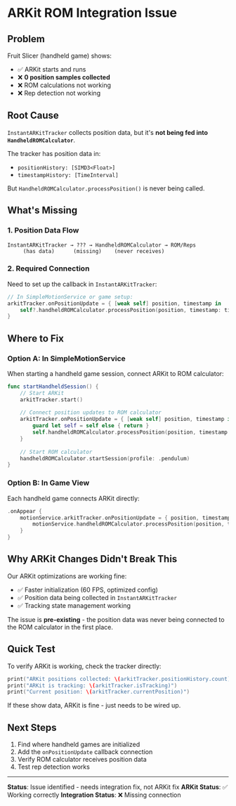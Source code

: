 # ARKit ROM Integration Issue

## Problem
Fruit Slicer (handheld game) shows:
- ✅ ARKit starts and runs
- ❌ **0 position samples collected**
- ❌ ROM calculations not working
- ❌ Rep detection not working

## Root Cause
`InstantARKitTracker` collects position data, but it's **not being fed into `HandheldROMCalculator`**.

The tracker has position data in:
- `positionHistory: [SIMD3<Float>]`
- `timestampHistory: [TimeInterval]`

But `HandheldROMCalculator.processPosition()` is never being called.

## What's Missing

### 1. Position Data Flow
```
InstantARKitTracker → ??? → HandheldROMCalculator → ROM/Reps
     (has data)      (missing)    (never receives)
```

### 2. Required Connection
Need to set up the callback in `InstantARKitTracker`:

```swift
// In SimpleMotionService or game setup:
arkitTracker.onPositionUpdate = { [weak self] position, timestamp in
    self?.handheldROMCalculator.processPosition(position, timestamp: timestamp)
}
```

## Where to Fix

### Option A: In SimpleMotionService
When starting a handheld game session, connect ARKit to ROM calculator:

```swift
func startHandheldSession() {
    // Start ARKit
    arkitTracker.start()
    
    // Connect position updates to ROM calculator
    arkitTracker.onPositionUpdate = { [weak self] position, timestamp in
        guard let self = self else { return }
        self.handheldROMCalculator.processPosition(position, timestamp: timestamp)
    }
    
    // Start ROM calculator
    handheldROMCalculator.startSession(profile: .pendulum)
}
```

### Option B: In Game View
Each handheld game connects ARKit directly:

```swift
.onAppear {
    motionService.arkitTracker.onPositionUpdate = { position, timestamp in
        motionService.handheldROMCalculator.processPosition(position, timestamp: timestamp)
    }
}
```

## Why ARKit Changes Didn't Break This

Our ARKit optimizations are working fine:
- ✅ Faster initialization (60 FPS, optimized config)
- ✅ Position data being collected in `InstantARKitTracker`
- ✅ Tracking state management working

The issue is **pre-existing** - the position data was never being connected to the ROM calculator in the first place.

## Quick Test

To verify ARKit is working, check the tracker directly:

```swift
print("ARKit positions collected: \(arkitTracker.positionHistory.count)")
print("ARKit is tracking: \(arkitTracker.isTracking)")
print("Current position: \(arkitTracker.currentPosition)")
```

If these show data, ARKit is fine - just needs to be wired up.

## Next Steps

1. Find where handheld games are initialized
2. Add the `onPositionUpdate` callback connection
3. Verify ROM calculator receives position data
4. Test rep detection works

---

**Status**: Issue identified - needs integration fix, not ARKit fix
**ARKit Status**: ✅ Working correctly
**Integration Status**: ❌ Missing connection
